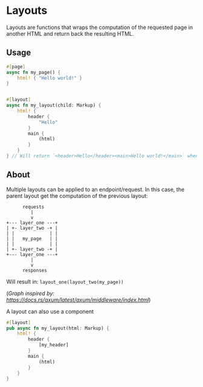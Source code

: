 # Layouts

Layouts are functions that wraps the computation of the requested page in another HTML and return back the resulting HTML.

## Usage

```rs
#[page]
async fn my_page() {
    html! { "Hello world!" }
}


#[layout]
async fn my_layout(child: Markup) {
    html! {
        header {
            "Hello"
        }
        main {
            (html)
        }
    }
} // Will return `<header>Hello</header><main>Hello world!</main>` when applied to my_page
```

## About

Multiple layouts can be applied to an endpoint/request. In this case, the parent layout get the computation of the previous layout:

```
      requests
         |
         v
+--- layer_one ---+
| +- layer_two -+ |
| |             | |
| |   my_page   | |
| |             | |
| +- layer_two -+ |
+--- layer_one ---+
         |
         v
      responses
```

Will result in: `layout_one(layout_two(my_page))`

(_Graph inspired by: <https://docs.rs/axum/latest/axum/middleware/index.html>_)


<div class="note">

A layout can also use a component

```rs
#[layout]
pub async fn my_layout(html: Markup) {
    html! {
        header {
            [my_header]
        }
        main {
            (html)
        }
    }
}
```

</div>

